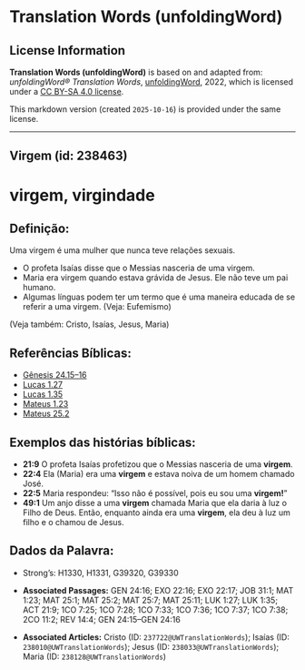# Translation Words (unfoldingWord)

## License Information

**Translation Words (unfoldingWord)** is based on and adapted from: _unfoldingWord® Translation Words_, [unfoldingWord](https://unfoldingword.org/utw), 2022, which is licensed under a [CC BY-SA 4.0 license](https://creativecommons.org/licenses/by-sa/4.0/legalcode.en).

This markdown version (created `2025-10-16`) is provided under the same license.



--------------------------------

## Virgem (id: 238463)

virgem, virgindade
==================

Definição:
----------

Uma virgem é uma mulher que nunca teve relações sexuais.

* O profeta Isaías disse que o Messias nasceria de uma virgem.
* Maria era virgem quando estava grávida de Jesus. Ele não teve um pai humano.
* Algumas línguas podem ter um termo que é uma maneira educada de se referir a uma virgem. (Veja: Eufemismo)

(Veja também: Cristo, Isaías, Jesus, Maria)

Referências Bíblicas:
---------------------

* [Gênesis 24\.15–16](https://ref.ly/Gen24:15-Gen24:16)
* [Lucas 1\.27](https://ref.ly/Luke1:27)
* [Lucas 1\.35](https://ref.ly/Luke1:35)
* [Mateus 1\.23](https://ref.ly/Matt1:23)
* [Mateus 25\.2](https://ref.ly/Matt25:2)

Exemplos das histórias bíblicas:
--------------------------------

* **21:9** O profeta Isaías profetizou que o Messias nasceria de uma **virgem**.
* **22:4** Ela (Maria) era uma **virgem** e estava noiva de um homem chamado José.
* **22:5** Maria respondeu: “Isso não é possível, pois eu sou uma **virgem!**”
* **49:1** Um anjo disse a uma **virgem** chamada Maria que ela daria à luz o Filho de Deus. Então, enquanto ainda era uma **virgem**, ela deu à luz um filho e o chamou de Jesus.

Dados da Palavra:
-----------------

* Strong’s: H1330, H1331, G39320, G39330

* **Associated Passages:** GEN 24:16; EXO 22:16; EXO 22:17; JOB 31:1; MAT 1:23; MAT 25:1; MAT 25:2; MAT 25:7; MAT 25:11; LUK 1:27; LUK 1:35; ACT 21:9; 1CO 7:25; 1CO 7:28; 1CO 7:33; 1CO 7:36; 1CO 7:37; 1CO 7:38; 2CO 11:2; REV 14:4; GEN 24:15–GEN 24:16
* **Associated Articles:** Cristo (ID: `237722@UWTranslationWords`); Isaías (ID: `238010@UWTranslationWords`); Jesus (ID: `238033@UWTranslationWords`); Maria (ID: `238128@UWTranslationWords`)


